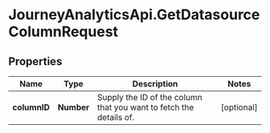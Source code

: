 # JourneyAnalyticsApi.GetDatasourceColumnRequest

## Properties

Name | Type | Description | Notes
------------ | ------------- | ------------- | -------------
**columnID** | **Number** | Supply the ID of the column that you want to fetch the details of. | [optional] 


